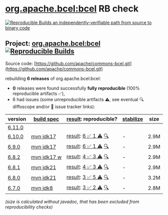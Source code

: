 [org.apache.bcel:bcel](https://central.sonatype.com/artifact/org.apache.bcel/bcel/versions) RB check
=======

[![Reproducible Builds](https://reproducible-builds.org/images/logos/rb.svg) an independently-verifiable path from source to binary code](https://reproducible-builds.org/)

## Project: [org.apache.bcel:bcel](https://central.sonatype.com/artifact/org.apache.bcel/bcel/versions) [![Reproducible Builds](https://img.shields.io/endpoint?url=https://raw.githubusercontent.com/jvm-repo-rebuild/reproducible-central/master/content/org/apache/commons/bcel/badge.json)](https://github.com/jvm-repo-rebuild/reproducible-central/blob/master/content/org/apache/commons/bcel/README.md)

Source code: [https://github.com/apache/commons-bcel.git](https://github.com/apache/commons-bcel.git)

rebuilding **6 releases** of org.apache.bcel:bcel:
- **0** releases were found successfully **fully reproducible** (100% reproducible artifacts :white_check_mark:),
- 6 had issues (some unreproducible artifacts :warning:, see eventual :mag: diffoscope and/or :memo: issue tracker links):

| version | [build spec](/BUILDSPEC.md) | [result](https://reproducible-builds.org/docs/jvm/): reproducible? | [stabilize](https://github.com/google/oss-rebuild/blob/main/cmd/stabilize/README.md) | size |
| -- | --------- | ------ | ------ | -- |
| [6.11.0](https://central.sonatype.com/artifact/org.apache.bcel/bcel/6.11.0/pom) | | | |
| [6.10.0](https://central.sonatype.com/artifact/org.apache.bcel/bcel/6.10.0/pom) | [mvn jdk17](bcel-6.10.0.buildspec) | [result](bcel-6.10.0.buildinfo): [6 :white_check_mark:  1 :warning:](bcel-6.10.0.buildcompare) [:mag:](bcel-6.10.0.diffoscope) | - | 2.9M |
| [6.9.0](https://central.sonatype.com/artifact/org.apache.bcel/bcel/6.9.0/pom) | [mvn jdk17](bcel-6.9.0.buildspec) | [result](bcel-6.9.0.buildinfo): [6 :white_check_mark:  1 :warning:](bcel-6.9.0.buildcompare) [:mag:](bcel-6.9.0.diffoscope) | - | 2.9M |
| [6.8.2](https://central.sonatype.com/artifact/org.apache.bcel/bcel/6.8.2/pom) | [mvn jdk17 w](bcel-6.8.2.buildspec) | [result](bcel-6.8.2.buildinfo): [4 :white_check_mark:  3 :warning:](bcel-6.8.2.buildcompare) [:mag:](bcel-6.8.2.diffoscope) | - | 2.9M |
| [6.8.1](https://central.sonatype.com/artifact/org.apache.bcel/bcel/6.8.1/pom) | [mvn jdk21](bcel-6.8.1.buildspec) | [result](bcel-6.8.1.buildinfo): [4 :white_check_mark:  3 :warning:](bcel-6.8.1.buildcompare) [:mag:](bcel-6.8.1.diffoscope) | - | 2.9M |
| [6.8.0](https://central.sonatype.com/artifact/org.apache.bcel/bcel/6.8.0/pom) | [mvn jdk21](bcel-6.8.0.buildspec) | [result](bcel-6.8.0.buildinfo): [3 :white_check_mark:  5 :warning:](bcel-6.8.0.buildcompare) [:mag:](bcel-6.8.0.diffoscope) | - | 3.2M |
| [6.7.0](https://central.sonatype.com/artifact/org.apache.bcel/bcel/6.7.0/pom) | [mvn jdk8](bcel-6.7.0.buildspec) | [result](bcel-6.7.0.buildinfo): [3 :white_check_mark:  2 :warning:](bcel-6.7.0.buildcompare) [:mag:](bcel-6.7.0.diffoscope) | - | 2.8M |

<i>(size is calculated without javadoc, that has been excluded from reproducibility checks)</i>
